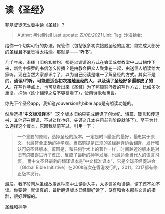# 读《圣经》
[非基督徒怎么着手读《圣经》？](https://www.zhihu.com/question/19840190/answer/605838102)

> Author: #NellNell
> Last update: *21/08/2021*
> Link:
> Tag:
> 沙海拾金:

给你一个切实可行的办法，保管你（包括很多初次接触圣经的朋友）能完成大部分的圣经且不至觉得太枯燥。那就是——“**听书**”。

几千年来，圣经（旧约和新约）都是以诵读的方式在会堂或者教堂中口口相传下来，新约中保罗的书信怎么传播？是由教会把众人聚集在一起，由送信人朗读给大家听。现在当然大家都识字了，以为自己阅读是唯一了解圣经的方式。其实不是的，**诵读/聆听，可能更适合初次接触圣经的人，以及读了圣经好多遍都皮了的人**。在写作特点上，也可以看出来《圣经》为了照顾聆听者的写作方式，比如多次重复，押韵（这个翻译之后不容易看了），使用诗歌和寓言。

你先下个圣经app，我知道youversion的bible app是有朗读功能的。

然后选择“**中文标准译本**”（这个版本旧约只完成翻译了创世纪、诗篇、箴言和传道书，其他还在翻译，不过这样也好，先读这几本在目前的阶段就够了）。至于为什么选择这个版本，原因我以前写过，引用一下：

> 一个重要的原则，选择圣经的版本，一定是时间最近的最好，最忠实于原文，也最符合正确的神学观。当然前提是正规的圣经翻译协会翻译、发行和认可的圣经版本。原因是，和任何学术上的著作一样，时间越近的版本是对旧有的错误进行了改正、反应了最新的神学发展、也最适合当代人的语言习惯。
> 而中文圣经最新的翻译译本是”中文标准译本“，它是全球圣经促进会（Global Bible Initiative）在2008首次在香港发行的，2011，2017都有修正版本发行。

最后，我不赞同从圣经故事这种高中生读物入手，太多偏差和误读，读了还不如不读。你要读，就读真的，最新翻译版本已经很好读了，没有和合本那些文言的措辞，很好理解的。

[圣经和神学](https://www.zhihu.com/collection/313814574)
